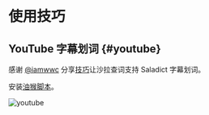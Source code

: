 # 使用技巧

## YouTube 字幕划词 {#youtube}

感谢 [@iamwwc](https://github.com/iamwwc) 分享[技巧](https://github.com/crimx/ext-saladict/issues/802)让沙拉查词支持 Saladict 字幕划词。

安装[油猴脚本](https://greasyfork.org/en/scripts/402598-youtube-entancer-of-mine)。

![youtube](https://user-images.githubusercontent.com/24750337/82004593-e127d900-9695-11ea-88a2-4d0c13996adc.png)

